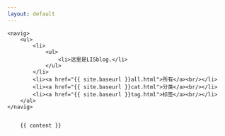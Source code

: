 ```yaml
---
layout: default
---
```



	<navig>
		<ul>
			<li>
				<ul>
					<li>这里是LISblog.</li>
				</ul>
			</li>
			<li><a href="{{ site.baseurl }}all.html">所有</a><br/></li>
			<li><a href="{{ site.baseurl }}cat.html">分类</a><br/></li>
			<li><a href="{{ site.baseurl }}tag.html">标签</a><br/></li>
		</ul>
	</navig>


		{{ content }}
